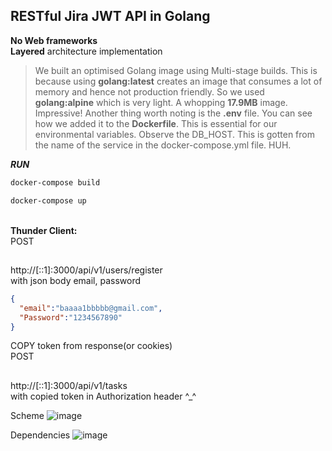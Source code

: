 ## **RESTful** Jira **JWT** API in **Golang**<br>
**No Web frameworks**<br>
**Layered** architecture implementation<br>
>We built an optimised Golang image using Multi-stage builds. This is because using **golang:latest** creates an image that consumes a lot of memory and hence not production friendly. So we used **golang:alpine** which is very light. A whopping **17.9MB** image. Impressive!
>Another thing worth noting is the **.env** file. You can see how we added it to the **Dockerfile**. This is essential for our environmental variables.
>Observe the DB_HOST. This is gotten from the name of the service in the docker-compose.yml file. HUH.

***RUN***<br>
```sh
docker-compose build
```
```sh
docker-compose up
```
<br>**Thunder Client:**<br>
POST<br>
##
<tab><tab>http://[::1]:3000/api/v1/users/register<br>
with json body email, password<br>
```json
{
  "email":"baaaa1bbbbb@gmail.com",
  "Password":"1234567890"
}
```
COPY token from response(or cookies)<br>
POST<br>
##
<tab><tab>http://[::1]:3000/api/v1/tasks
<br>
with copied token in Authorization header ^_^<br>

Scheme
![image](https://github.com/Rryowa/GoJira-project-manager/assets/80339180/67918f71-8604-41ec-95c6-0fffad8d41d7)

Dependencies
![image](https://github.com/Rryowa/GoJira-project-manager/assets/80339180/189e1301-f711-4429-8f71-c82e5a4bd5ea)
